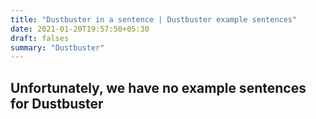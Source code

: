 ```yaml
---
title: "Dustbuster in a sentence | Dustbuster example sentences"
date: 2021-01-20T19:57:50+05:30
draft: falses
summary: "Dustbuster"
---
```

## Unfortunately, we have no example sentences for Dustbuster                 
